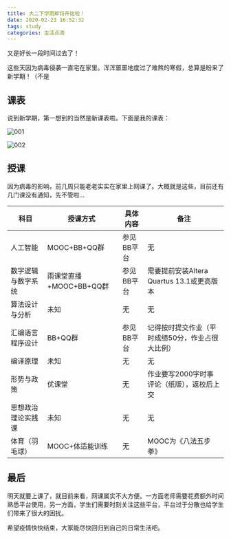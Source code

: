 ```yaml
---
title: 大二下学期即将开始啦！
date: 2020-02-23 16:52:32
tags: study
categories: 生活点滴
---
```


又是好长一段时间过去了！

这些天因为病毒侵袭一直宅在家里。浑浑噩噩地度过了难熬的寒假，总算是盼来了新学期！（不是

<!-- more -->

## 课表

说到新学期，第一想到的当然是新课表啦。下面是我的课表：

![001](https://ae01.alicdn.com/kf/Uc817f89b152e4fbb992f5bc4393315d5Z.jpg)

![002](https://ae01.alicdn.com/kf/U1ab61388accb44c39821eca932368448Y.jpg)

## 授课

因为病毒的影响，前几周只能老老实实在家里上网课了。大概就是这些，目前还有几门课没有通知，先不管啦...

| 科目               | 授课方式                | 具体内容   | 备注                                             |
| ------------------ | ----------------------- | ---------- | ------------------------------------------------ |
| 人工智能           | MOOC+BB+QQ群            | 参见BB平台 | 无                                               |
| 数字逻辑与数字系统 | 雨课堂直播+MOOC+BB+QQ群 | 参见BB平台 | 需要提前安装Altera Quartus 13.1或更高版本        |
| 算法设计与分析     | 未知                    | 无         | 无                                               |
| 汇编语言程序设计   | BB+QQ群                 | 参见BB平台 | 记得按时提交作业（平时成绩50分，作业占很大比例） |
| 编译原理           | 未知                    | 无         | 无                                               |
| 形势与政策         | 优课堂                  | 无         | 作业要写2000字时事评论（纸版），返校后上交       |
| 思想政治理论实践课 | 未知                    | 无         | 无                                               |
| 体育（羽毛球）     | MOOC+体适能训练         | 无         | MOOC为《八法五步拳》                             |

## 最后

明天就要上课了，就目前来看，网课属实不大方便。一方面老师需要花费额外时间熟悉平台使用，另一方面，学生们需要时刻关注这些平台，平台过于分散也给学生们带来了很大的困扰。

希望疫情快快结束，大家能尽快回归到自己的日常生活吧。